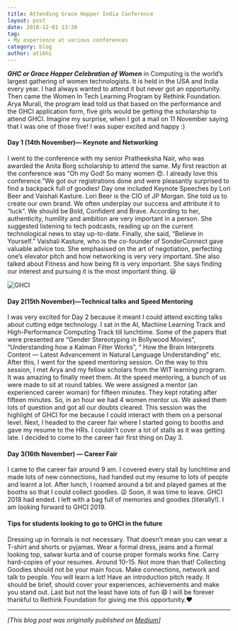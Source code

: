 ```yaml
---
title: Attending Grace Hopper India Conference
layout: post
date: 2018-12-01 13:30
tag:
- My experience at various conferences
category: blog
author: atibhi
---
```


***GHC or Grace Hopper Celebration of Women*** in Computing is the world’s largest gathering of women technologists. It is held in the USA and India every year.
I had always wanted to attend it but never got an opportunity. Then came the Women In Tech Learning Program by Rethink Foundation. Arya Murali, the program lead told us that based on the performance and the GHCI application form, five girls would be getting the scholarship to attend GHCI.
Imagine my surprise, when I got a mail on 11 November saying that I was one of those five! I was super excited and happy :)

#### Day 1 (14th November)— Keynote and Networking
I went to the conference with my senior Pratheeksha Nair, who was awarded the Anita Borg scholarship to attend the same. My first reaction at the conference was “Oh my God! So many women 😍. I already love this conference.”We got our registrations done and were pleasantly surprised to find a backpack full of goodies!
Day one included Keynote Speeches by Lori Beer and Vaishali Kasture.
Lori Beer is the CIO of JP Morgan. She told us to create our own brand. We often underplay our success and attribute it to “luck”. We should be Bold, Confident and Brave. According to her, authenticity, humility and ambition are very important in a person. She suggested listening to tech podcasts, reading up on the current technological news to stay up-to-date. Finally, she said, “Believe in Yourself.”
Vaishali Kasture, who is the co-founder of SonderConnect gave valuable advice too. She emphasised on the art of negotiation, perfecting one’s elevator pitch and how networking is very very important. She also talked about Fitness and how being fit is very important. She says finding our interest and pursuing it is the most important thing. 😃

![GHCI](https://asquare14.github.io/assets/images/ghc.jpeg)
#### Day 2(15th November)—Technical talks and Speed Mentoring
I was very excited for Day 2 because it meant I could attend exciting talks about cutting edge technology. I sat in the AI, Machine Learning Track and High-Performance Computing Track till lunchtime. Some of the papers that were presented are “Gender Stereotyping in Bollywood Movies”, “Understanding how a Kalman Filter Works”, “ How the Brain Interprets Content — Latest Advancement in Natural Language Understanding” etc.
After this, I went for the speed mentoring session. On the way to this session, I met Arya and my fellow scholars from the WIT learning program. It was amazing to finally meet them.
At the speed mentoring, a bunch of us were made to sit at round tables. We were assigned a mentor (an experienced career woman) for fifteen minutes. They kept rotating after fifteen minutes. So, in an hour we had 4 women mentor us. We asked them lots of question and got all our doubts cleared. This session was the highlight of GHCI for me because I could interact with them on a personal level.
Next, I headed to the career fair where I started going to booths and gave my resume to the HRs. I couldn’t cover a lot of stalls as it was getting late. I decided to come to the career fair first thing on Day 3.
#### Day 3(16th November) — Career Fair
I came to the career fair around 9 am. I covered every stall by lunchtime and made lots of new connections, had handed out my resume to lots of people and learnt a lot. After lunch, I roamed around a bit and played games at the booths so that I could collect goodies. 😜
Soon, it was time to leave. GHCI 2018 had ended. I left with a bag full of memories and goodies (literally!). I am looking forward to GHCI 2019.

#### Tips for students looking to go to GHCI in the future
Dressing up in formals is not necessary. That doesn’t mean you can wear a T-shirt and shorts or pyjamas. Wear a formal dress, jeans and a formal looking top, salwar kurta and of course proper formals works fine.
Carry hard-copies of your resumes. Around 10–15. Not more than that!
Collecting Goodies should not be your main focus. Make connections, network and talk to people. You will learn a lot!
Have an introduction pitch ready. It should be brief, should cover your experiences, achievements and make you stand out.
Last but not the least have lots of fun 😄
I will be forever thankful to Rethink Foundation for giving me this opportunity.❤️

----

*[This blog post was originally published on [Medium](https://medium.com/@atibhiagrawal/my-experience-at-ghci-2018-9e51172b8c1)]*